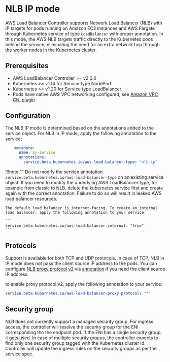 # NLB IP mode
AWS Load Balancer Controller supports Network Load Balancer (NLB) with IP targets for pods running on Amazon EC2 instances and AWS Fargate through Kubernetes service of type `LoadBalancer` with proper annotation. In this mode, the AWS NLB targets traffic directly to the Kubernetes pods behind the service, eliminating the need for an extra network hop through the worker nodes in the Kubernetes cluster.

## Prerequisites
* AWS LoadBalancer Controller >= v2.0.0
* Kubernetes >= v1.14 for Service type NodePort.
* Kubernetes >= v1.20 for Service type LoadBalancer.
* Pods have native AWS VPC networking configured, see [Amazon VPC CNI plugin](https://github.com/aws/amazon-vpc-cni-k8s)

## Configuration
The NLB IP mode is determined based on the annotations added to the service object. For NLB in IP mode, apply the following annotation to the service:
```yaml
    metadata:
      name: my-service
      annotations:
        service.beta.kubernetes.io/aws-load-balancer-type: "nlb-ip"
```

!!!note ""
    Do not modify the service annotation `service.beta.kubernetes.io/aws-load-balancer-type` on an existing service object. If you need to modify the underlying AWS LoadBalancer type, for example from classic to NLB, delete the kubernetes service first and create again with the correct annotation. Failure to do so will result in leaked AWS load balancer resources.

    The default load balancer is internet-facing. To create an internal load balancer, apply the following annotation to your service:

    ```
    service.beta.kubernetes.io/aws-load-balancer-internal: "true"
    ```

## Protocols
Support is available for both TCP and UDP protocols. In case of TCP, NLB in IP mode does not pass the client source IP address to the pods. You can configure [NLB proxy protocol v2](https://docs.aws.amazon.com/elasticloadbalancing/latest/network/load-balancer-target-groups.html#proxy-protocol) via [annotation](https://kubernetes.io/docs/concepts/services-networking/service/#proxy-protocol-support-on-aws) if you need the client source IP address.

to enable proxy protocol v2, apply the following annotation to your service:
```yaml
service.beta.kubernetes.io/aws-load-balancer-proxy-protocol: "*"
```

## Security group
NLB does not currently support a managed security group. For ingress access, the controller will resolve the security group for the ENI corresponding tho the endpoint pod. If the ENI has a single security group, it gets used. In case of multiple security gropus, the controller expects to find only one security group tagged with the Kubernetes cluster id. Controller will update the ingress rules on the security groups as per the service spec.
